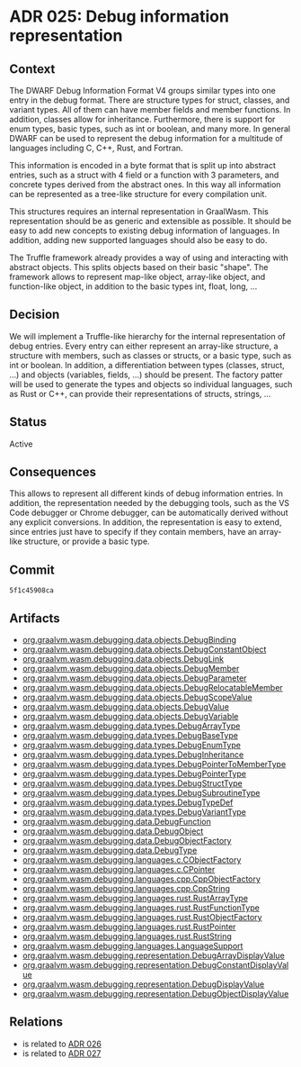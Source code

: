 # ADR 025: Debug information representation

## Context

The DWARF Debug Information Format V4 groups similar types into one entry in the debug format.
There are structure types for struct, classes, and variant types.
All of them can have member fields and member functions.
In addition, classes allow for inheritance.
Furthermore, there is support for enum types, basic types, such as int or boolean, and many more.
In general DWARF can be used to represent the debug information for a multitude of languages including C, C++, Rust, and Fortran.

This information is encoded in a byte format that is split up into abstract entries, such as a struct with 4 field or a function with 3 parameters, and concrete types derived from the abstract ones.
In this way all information can be represented as a tree-like structure for every compilation unit.

This structures requires an internal representation in GraalWasm.
This representation should be as generic and extensible as possible.
It should be easy to add new concepts to existing debug information of languages.
In addition, adding new supported languages should also be easy to do.

The Truffle framework already provides a way of using and interacting with abstract objects.
This splits objects based on their basic "shape".
The framework allows to represent map-like object, array-like object, and function-like object, in addition to the basic types int, float, long, ...

## Decision

We will implement a Truffle-like hierarchy for the internal representation of debug entries.
Every entry can either represent an array-like structure, a structure with members, such as classes or structs, or a basic type, such as int or boolean.
In addition, a differentiation between types (classes, struct, ...) and objects (variables, fields, ...) should be present.
The factory patter will be used to generate the types and objects so individual languages, such as Rust or C++, can provide their representations of structs, strings, ...

## Status

Active

## Consequences

This allows to represent all different kinds of debug information entries.
In addition, the representation needed by the debugging tools, such as the VS Code debugger or Chrome debugger, can be automatically derived without any explicit conversions.
In addition, the representation is easy to extend, since entries just have to specify if they contain members, have an array-like structure, or provide a basic type.

## Commit

`5f1c45908ca`

## Artifacts

- [org.graalvm.wasm.debugging.data.objects.DebugBinding](../../src/org.graalvm.wasm/src/org/graalvm/wasm/debugging/data/objects/DebugBinding.java)
- [org.graalvm.wasm.debugging.data.objects.DebugConstantObject](../../src/org.graalvm.wasm/src/org/graalvm/wasm/debugging/data/objects/DebugConstantObject.java)
- [org.graalvm.wasm.debugging.data.objects.DebugLink](../../src/org.graalvm.wasm/src/org/graalvm/wasm/debugging/data/objects/DebugLink.java)
- [org.graalvm.wasm.debugging.data.objects.DebugMember](../../src/org.graalvm.wasm/src/org/graalvm/wasm/debugging/data/objects/DebugMember.java)
- [org.graalvm.wasm.debugging.data.objects.DebugParameter](../../src/org.graalvm.wasm/src/org/graalvm/wasm/debugging/data/objects/DebugParameter.java)
- [org.graalvm.wasm.debugging.data.objects.DebugRelocatableMember](../../src/org.graalvm.wasm/src/org/graalvm/wasm/debugging/data/objects/DebugRelocatedMember.java)
- [org.graalvm.wasm.debugging.data.objects.DebugScopeValue](../../src/org.graalvm.wasm/src/org/graalvm/wasm/debugging/data/objects/DebugScopeValue.java)
- [org.graalvm.wasm.debugging.data.objects.DebugValue](../../src/org.graalvm.wasm/src/org/graalvm/wasm/debugging/data/objects/DebugValue.java)
- [org.graalvm.wasm.debugging.data.objects.DebugVariable](../../src/org.graalvm.wasm/src/org/graalvm/wasm/debugging/data/objects/DebugVariable.java)
- [org.graalvm.wasm.debugging.data.types.DebugArrayType](../../src/org.graalvm.wasm/src/org/graalvm/wasm/debugging/data/types/DebugArrayType.java)
- [org.graalvm.wasm.debugging.data.types.DebugBaseType](../../src/org.graalvm.wasm/src/org/graalvm/wasm/debugging/data/types/DebugBaseType.java)
- [org.graalvm.wasm.debugging.data.types.DebugEnumType](../../src/org.graalvm.wasm/src/org/graalvm/wasm/debugging/data/types/DebugEnumType.java)
- [org.graalvm.wasm.debugging.data.types.DebugInheritance](../../src/org.graalvm.wasm/src/org/graalvm/wasm/debugging/data/types/DebugInheritance.java)
- [org.graalvm.wasm.debugging.data.types.DebugPointerToMemberType](../../src/org.graalvm.wasm/src/org/graalvm/wasm/debugging/data/types/DebugPointerToMemberType.java)
- [org.graalvm.wasm.debugging.data.types.DebugPointerType](../../src/org.graalvm.wasm/src/org/graalvm/wasm/debugging/data/types/DebugPointerType.java)
- [org.graalvm.wasm.debugging.data.types.DebugStructType](../../src/org.graalvm.wasm/src/org/graalvm/wasm/debugging/data/types/DebugStructType.java)
- [org.graalvm.wasm.debugging.data.types.DebugSubroutineType](../../src/org.graalvm.wasm/src/org/graalvm/wasm/debugging/data/types/DebugSubroutineType.java)
- [org.graalvm.wasm.debugging.data.types.DebugTypeDef](../../src/org.graalvm.wasm/src/org/graalvm/wasm/debugging/data/types/DebugTypeDef.java)
- [org.graalvm.wasm.debugging.data.types.DebugVariantType](../../src/org.graalvm.wasm/src/org/graalvm/wasm/debugging/data/types/DebugVariantType.java)
- [org.graalvm.wasm.debugging.data.DebugFunction](../../src/org.graalvm.wasm/src/org/graalvm/wasm/debugging/data/DebugFunction.java)
- [org.graalvm.wasm.debugging.data.DebugObject](../../src/org.graalvm.wasm/src/org/graalvm/wasm/debugging/data/DebugObject.java)
- [org.graalvm.wasm.debugging.data.DebugObjectFactory](../../src/org.graalvm.wasm/src/org/graalvm/wasm/debugging/data/DebugObjectFactory.java)
- [org.graalvm.wasm.debugging.data.DebugType](../../src/org.graalvm.wasm/src/org/graalvm/wasm/debugging/data/DebugType.java)
- [org.graalvm.wasm.debugging.languages.c.CObjectFactory](../../src/org.graalvm.wasm/src/org/graalvm/wasm/debugging/languages/c/CObjectFactory.java)
- [org.graalvm.wasm.debugging.languages.c.CPointer](../../src/org.graalvm.wasm/src/org/graalvm/wasm/debugging/languages/c/CPointer.java)
- [org.graalvm.wasm.debugging.languages.cpp.CppObjectFactory](../../src/org.graalvm.wasm/src/org/graalvm/wasm/debugging/languages/cpp/CppObjectFactory.java)
- [org.graalvm.wasm.debugging.languages.cpp.CppString](../../src/org.graalvm.wasm/src/org/graalvm/wasm/debugging/languages/cpp/CppString.java)
- [org.graalvm.wasm.debugging.languages.rust.RustArrayType](../../src/org.graalvm.wasm/src/org/graalvm/wasm/debugging/languages/rust/RustArrayType.java)
- [org.graalvm.wasm.debugging.languages.rust.RustFunctionType](../../src/org.graalvm.wasm/src/org/graalvm/wasm/debugging/languages/rust/RustFunctionType.java)
- [org.graalvm.wasm.debugging.languages.rust.RustObjectFactory](../../src/org.graalvm.wasm/src/org/graalvm/wasm/debugging/languages/rust/RustObjectFactory.java)
- [org.graalvm.wasm.debugging.languages.rust.RustPointer](../../src/org.graalvm.wasm/src/org/graalvm/wasm/debugging/languages/rust/RustPointer.java)
- [org.graalvm.wasm.debugging.languages.rust.RustString](../../src/org.graalvm.wasm/src/org/graalvm/wasm/debugging/languages/rust/RustString.java)
- [org.graalvm.wasm.debugging.languages.LanguageSupport](../../src/org.graalvm.wasm/src/org/graalvm/wasm/debugging/languages/DebugLanguageSupport.java)
- [org.graalvm.wasm.debugging.representation.DebugArrayDisplayValue](../../src/org.graalvm.wasm/src/org/graalvm/wasm/debugging/representation/DebugArrayDisplayValue.java)
- [org.graalvm.wasm.debugging.representation.DebugConstantDisplayValue](../../src/org.graalvm.wasm/src/org/graalvm/wasm/debugging/representation/DebugConstantDisplayValue.java)
- [org.graalvm.wasm.debugging.representation.DebugDisplayValue](../../src/org.graalvm.wasm/src/org/graalvm/wasm/debugging/representation/DebugDisplayValue.java)
- [org.graalvm.wasm.debugging.representation.DebugObjectDisplayValue](../../src/org.graalvm.wasm/src/org/graalvm/wasm/debugging/representation/DebugObjectDisplayValue.java)

## Relations

- is related to [ADR 026](./adr-026.md)
- is related to [ADR 027](./adr-027.md)